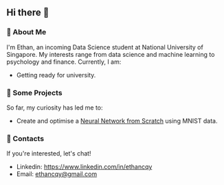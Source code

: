 ## Hi there 👋

### 🌟 About Me
I'm Ethan, an incoming Data Science student at National University of Singapore. My interests range from data science and machine learning to psychology and finance. Currently, I am:
* Getting ready for university.

### 🚀 Some Projects
So far, my curiosity has led me to:
* Create and optimise a [Neural Network from Scratch](https://github.com/ethancqy/portfolio/tree/main/Neural%20Network%20from%20Scratch%20(MNIST)) using MNIST data.

### 📱 Contacts
If you're interested, let's chat! <br>
* Linkedin: https://www.linkedin.com/in/ethancqy
* Email: ethancqy@gmail.com
